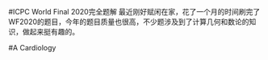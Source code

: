 #ICPC World Final 2020完全题解
最近刚好赋闲在家，花了一个月的时间刷完了WF2020的题目，今年的题目质量也很高，不少题涉及到了计算几何和数论的知识，做起来挺有趣的。

#A Cardiology
